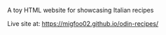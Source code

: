 A toy HTML website for showcasing Italian recipes

Live site at: https://migfoo02.github.io/odin-recipes/